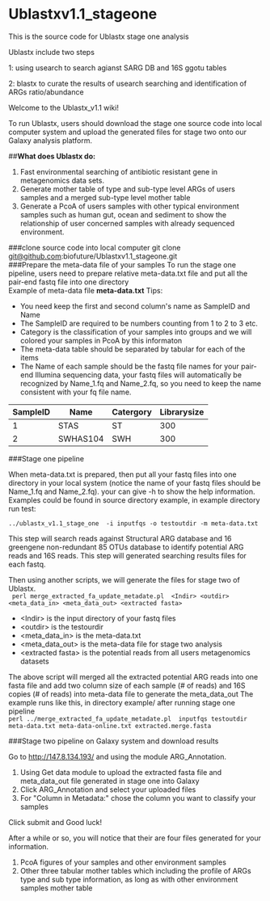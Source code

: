 # Ublastxv1.1_stageone
This is the source code for Ublastx stage one analysis

Ublastx include two steps

1: using usearch to search agianst SARG DB and 16S ggotu tables 

2: blastx to curate the results of usearch searching and identification of ARGs ratio/abundance

Welcome to the Ublastx_v1.1 wiki!

To run Ublastx, users should download the stage one source code into local computer system and upload the generated files for stage two onto our Galaxy analysis platform. 

##**What does Ublastx do:**   
1. Fast environmental searching of antibiotic resistant gene in metagenomics data sets.   
2. Generate mother table of type and sub-type level ARGs of users samples and a merged sub-type level mother table    
3. Generate a PcoA of users samples with other typical environment samples such as human gut, ocean and sediment to show the relationship of user concerned samples with already sequenced environment.

###clone source code into local computer
    git clone  git@github.com:biofuture/Ublastxv1.1_stageone.git  
###Prepare the meta-data file of your samples
 To run the stage one pipeline, users need to prepare relative meta-data.txt file and put all the pair-end fastq file into one directory  
Example of meta-data file **meta-data.txt**  Tips:   
* You need keep the first and second column's name as SampleID and Name
* The SampleID are required to be numbers counting from 1 to 2 to 3 etc.
* Category is the classification of your samples into groups and we will colored your samples in PcoA by this informaton
* The meta-data table should be separated by tabular for each of the items 
* The Name of each sample should be the fastq file names for your pair-end Illumina sequencing data, your fastq files will automatically be recognized by Name_1.fq and Name_2.fq, so you need to keep the name consistent with your fq file name. 

SampleID | Name | Catergory | Librarysize
---------|------|-----------|------------ 
 1       | STAS | ST  |         300  
 2       | SWHAS104 | SWH  |         300

###Stage one pipeline

When meta-data.txt is prepared, then put all your fastq files into one directory in your local system (notice the name of your fastq files should be Name_1.fq and Name_2.fq). your can give -h to show the help information. Examples could be found in source directory example, in example directory run test:   

`../ublastx_v1.1_stage_one  -i inputfqs -o testoutdir -m meta-data.txt`  

This step will search reads against Structural ARG database and 16 greengene non-redundant 85 OTUs database to identify potential ARG reads and 16S reads. This step will generated searching results files for each fastq.  
 
Then using another scripts, we will generate the files for stage two of Ublastx.   
` perl merge_extracted_fa_update_metadate.pl  <Indir> <outdir> <meta_data_in> <meta_data_out> <extracted fasta>`  

* \<Indir\> is the input directory of your fastq files
* \<outdir\> is the testourdir
* \<meta_data_in\> is the meta-data.txt
* \<meta_data_out\> is the meta-data file for stage two analysis
* \<extracted fasta\> is the potential reads from all users metagenomics datasets

The above script will merged all the extracted potential ARG reads into one fasta file and add two column size of each sample (# of reads) and 16S copies (# of reads) into meta-data file to generate the meta_data_out 
The example runs like this, in directory example/ after running stage one pipeline  
`perl ../merge_extracted_fa_update_metadate.pl  inputfqs testoutdir meta-data.txt meta-data-online.txt extracted.merge.fasta`  

###Stage two pipeline on Galaxy system and download results

Go to http://147.8.134.193/ and using the module ARG_Annotation.  

1. Using Get data module to upload the extracted fasta file and meta_data_out file generated in stage one into Galaxy  
2. Click ARG_Annotation and select your uploaded files  
3. For \"Column in Metadata:\" chose the column you want to classify your samples  

Click submit and Good luck!

After a while or so, you will notice that their are four files generated for your information.  
 
1. PcoA figures of your samples and other environment samples  
2. Other three tabular mother tables which including the profile of ARGs type and sub type information, as long as with other environment samples mother table  



